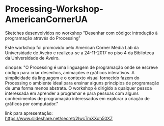 # Processing-Workshop-AmericanCornerUA
Sketches desenvolvidos no workshop "Desenhar com código: introdução à programação através do Processing"

Este workshop foi promovido pelo American Corner Media Lab da Universidade de Aveiro e realizou-se a 24-11-2017 no piso 4 da Biblioteca da Universidade de Aveiro.

sinopse: "O Processing é uma linguagem de programação onde se escreve código para criar desenhos, animações e gráficos interativos. A simplicidade da linguagem e o contexto visual fornecido fazem do Processing o ambiente ideal para ensinar alguns princípios de programação de uma forma menos abstrata. O workshop é dirigido a qualquer pessoa interessada em aprender a programar e para pessoas com alguns conhecimentos de programação interessados em explorar a criação de gráficos por computador."

link para apresentação: https://www.slideshare.net/secret/2IwcTmXXoh50XZ
